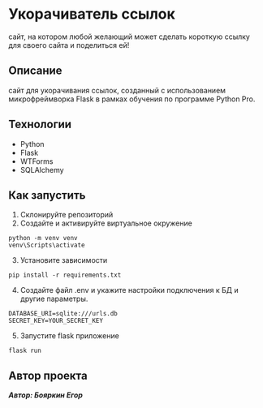 # Укорачиватель ссылок

сайт, на котором любой желающий может сделать короткую ссылку для своего сайта и поделиться ей!

## Описание

сайт для укорачивания ссылок, созданный с использованием микрофреймворка Flask в рамках обучения по программе Python Pro.

## Технологии
* Python
* Flask
* WTForms
* SQLAlchemy

## Как запустить

1. Склонируйте репозиторий
2. Создайте и активируйте виртуальное окружение
```commandline
python -m venv venv
venv\Scripts\activate
```
3. Установите зависимости
```commandline
pip install -r requirements.txt
```
4. Создайте файл .env и укажите настройки подключения к БД и другие параметры.
```
DATABASE_URI=sqlite:///urls.db
SECRET_KEY=YOUR_SECRET_KEY
```
5. Запустите flask приложение
```commandline
flask run
```

## Автор проекта

_**Автор: Бояркин Егор**_

